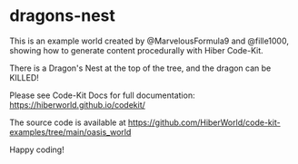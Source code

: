 # dragons-nest

This is an example world created by @MarvelousFormula9 and @fille1000, showing how to generate content procedurally with Hiber Code-Kit.

There is a Dragon's Nest at the top of the tree, and the dragon can be KILLED!

Please see Code-Kit Docs for full documentation:
https://hiberworld.github.io/codekit/

The source code is available at
https://github.com/HiberWorld/code-kit-examples/tree/main/oasis_world

Happy coding!
